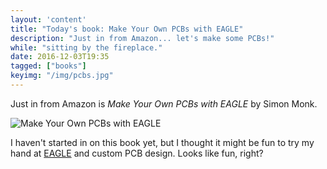 ```yaml
---
layout: 'content'
title: "Today's book: Make Your Own PCBs with EAGLE"
description: "Just in from Amazon... let's make some PCBs!"
while: "sitting by the fireplace."
date: 2016-12-03T19:35
tagged: ["books"]
keyimg: "/img/pcbs.jpg"
---
```


Just in from Amazon is *Make Your Own PCBs with EAGLE* by Simon Monk.

![Make Your Own PCBs with EAGLE](/img/pcbs.jpg)

I haven't started in on this book yet, but I thought it might be fun to try my hand at [EAGLE](https://cadsoft.io/) and custom PCB design. Looks like fun, right?
